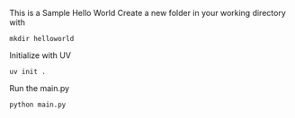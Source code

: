 This is a Sample Hello World
Create a new folder in your working directory with
```
mkdir helloworld
```

Initialize with UV
``` 
uv init .
```

Run the main.py
```
python main.py
```